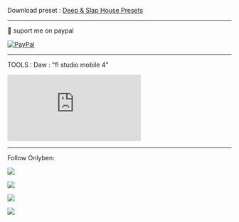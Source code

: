Download preset :
<a href="https://carapedi.id/64NBE5Ro" target="_blank">Deep & Slap House Presets</a>

---
📩 suport me on paypal

[![PayPal](https://img.shields.io/badge/PayPal-00457C?style=for-the-badge&logo=paypal&logoColor=white)](https://www.paypal.me/benisulistiyanto)

---

TOOLS :
Daw : "fl studio mobile 4"

<iframe class="w-full h-auto aspect-video" src="https://www.youtube.com/embed/wWWLlxDXdIo?si=sCEQ0CWA6zETscjd" title="YouTube video player" frameborder="0" allow="accelerometer; autoplay; clipboard-write; encrypted-media; gyroscope; picture-in-picture; web-share" allowfullscreen></iframe>

---

Follow Onlyben:

<a href="https://www.tiktok.com/@_onlyben_" target="_blank"><img src="https://img.shields.io/badge/TikTok-%23000000.svg?style=for-the-badge&logo=TikTok&logoColor=white" /></a>

<a href="https://www.youtube.com/FLSMR" target="_blank"><img src="https://img.shields.io/badge/YouTube-%23FF0000.svg?style=for-the-badge&logo=Youtube&logoColor=white" /></a>

<a href="https://www.instagram.com/_flsmr_" target="_blank"><img src="https://img.shields.io/badge/Instagram-%23E4405F.svg?style=for-the-badge&logo=Instagram&logoColor=white" /></a>

<a href="https://soundcloud.com/onlyben93" target="_blank"><img src="https://img.shields.io/badge/sound%20cloud-FF5500?style=for-the-badge&logo=Soundcloud&logoColor=white" /></a>
